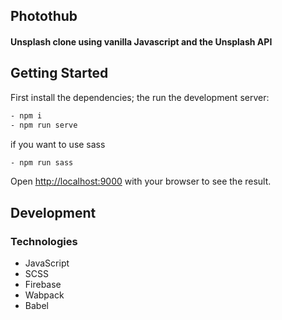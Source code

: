 ## Photothub

#### Unsplash clone using vanilla Javascript and the Unsplash API

## Getting Started

First install the dependencies; the run the development server:

```bash
- npm i
- npm run serve
```

if you want to use sass

```bash
- npm run sass
```

Open [http://localhost:9000](http://localhost:9000) with your browser to see the result.

## Development

### Technologies

- JavaScript
- SCSS
- Firebase
- Wabpack
- Babel
